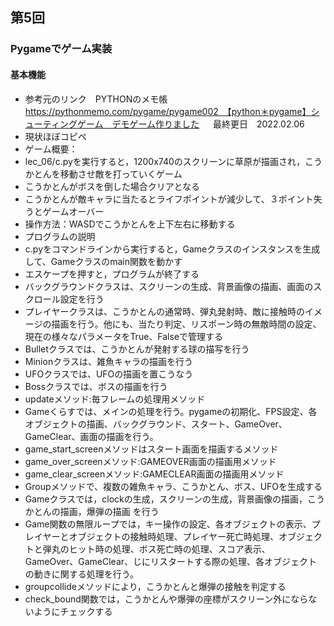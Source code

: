 ## 第5回
### Pygameでゲーム実装
#### 基本機能
- 参考元のリンク　PYTHONのメモ帳　https://pythonmemo.com/pygame/pygame002　【python＊pygame】シューティングゲーム　デモゲーム作りました 　
最終更日　2022.02.06
- 現状ほぼコピペ
- ゲーム概要：
- lec_06/c.pyを実行すると，1200x740のスクリーンに草原が描画され，こうかとんを移動させ敵を打っていくゲーム
- こうかとんがボスを倒した場合クリアとなる
- こうかとんが敵キャラに当たるとライフポイントが減少して、３ポイント失うとゲームオーバー
- 操作方法：WASDでこうかとんを上下左右に移動する
- プログラムの説明
- c.pyをコマンドラインから実行すると，Gameクラスのインスタンスを生成して、Gameクラスのmain関数を動かす
- エスケープを押すと，プログラムが終了する
- バックグラウンドクラスは、スクリーンの生成、背景画像の描画、画面のスクロール設定を行う
- プレイヤークラスは、こうかとんの通常時、弾丸発射時、敵に接触時のイメージの描画を行う。他にも、当たり判定、リスポーン時の無敵時間の設定、現在の様々なパラメータをTrue、Falseで管理する
- Bulletクラスでは、こうかとんが発射する球の描写を行う
- Minionクラスは、雑魚キャラの描画を行う
- UFOクラスでは、UFOの描画を置こうなう
- Bossクラスでは、ボスの描画を行う
- updateメソッド:毎フレームの処理用メソッド
- Gameくらすでは、メインの処理を行う。pygameの初期化、FPS設定、各オブジェクトの描画、バックグラウンド、スタート、GameOver、GameClear、画面の描画を行う。
- game_start_screenメソッドはスタート画面を描画するメソッド
- game_over_screenメソッド:GAMEOVER画面の描画用メソッド
- game_clear_screenメソッド:GAMECLEAR画面の描画用メソッド
- Groupメソッドで、複数の雑魚キャラ、こうかとん、ボス、UFOを生成する
- Gameクラスでは，clockの生成，スクリーンの生成，背景画像の描画，こうかとんの描画，爆弾の描画
を行う
- Game関数の無限ループでは，キー操作の設定、各オブジェクトの表示、プレイヤーとオブジェクトの接触時処理、プレイヤー死亡時処理、オブジェクトと弾丸のヒット時の処理、ボス死亡時の処理、スコア表示、 GameOver、GameClear、じにリスタートする際の処理、各オブジェクトの動きに関する処理を行う。
- groupcollideメソッドにより，こうかとんと爆弾の接触を判定する
- check_bound関数では，こうかとんや爆弾の座標がスクリーン外にならないようにチェックする
